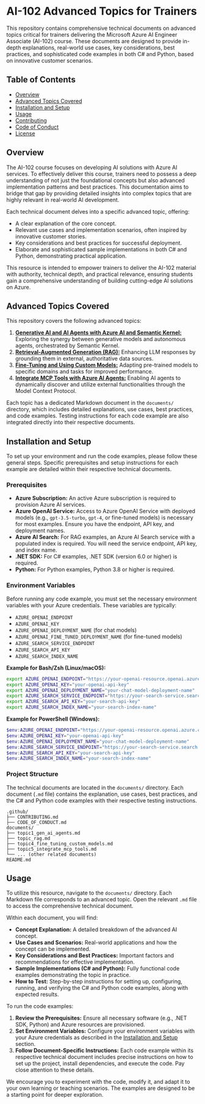 # AI-102 Advanced Topics for Trainers

This repository contains comprehensive technical documents on advanced topics critical for trainers delivering the Microsoft Azure AI Engineer Associate (AI-102) course. These documents are designed to provide in-depth explanations, real-world use cases, key considerations, best practices, and sophisticated code examples in both C# and Python, based on innovative customer scenarios.

## Table of Contents

- [Overview](#overview)
- [Advanced Topics Covered](#advanced-topics-covered)
- [Installation and Setup](#installation-and-setup)
- [Usage](#usage)
- [Contributing](#contributing)
- [Code of Conduct](#code-of-conduct)
- [License](#license)

## Overview

The AI-102 course focuses on developing AI solutions with Azure AI services. To effectively deliver this course, trainers need to possess a deep understanding of not just the foundational concepts but also advanced implementation patterns and best practices. This documentation aims to bridge that gap by providing detailed insights into complex topics that are highly relevant in real-world AI development.

Each technical document delves into a specific advanced topic, offering:

- A clear explanation of the core concept.
- Relevant use cases and implementation scenarios, often inspired by innovative customer stories.
- Key considerations and best practices for successful deployment.
- Elaborate and sophisticated sample implementations in both C# and Python, demonstrating practical application.

This resource is intended to empower trainers to deliver the AI-102 material with authority, technical depth, and practical relevance, ensuring students gain a comprehensive understanding of building cutting-edge AI solutions on Azure.

## Advanced Topics Covered

This repository covers the following advanced topics:

1.  [**Generative AI and AI Agents with Azure AI and Semantic Kernel:**](documents/Advanced_Topic_1_Generative_AI_and_AI_Agents_with_Azure_AI_and_Semantic_Kernel.md) Exploring the synergy between generative models and autonomous agents, orchestrated by Semantic Kernel.
2.  [**Retrieval-Augmented Generation (RAG):**](documents/Advanced_Topic_2_Retrieval_Augmented_Generation.md) Enhancing LLM responses by grounding them in external, authoritative data sources.
3.  [**Fine-Tuning and Using Custom Models:**](documents/Advanced_Topic_3_%20Fine_Tuning_and_Using_Custom_Models.md) Adapting pre-trained models to specific domains and tasks for improved performance.
4.  [**Integrate MCP Tools with Azure AI Agents:**](documents/Advanced_Topic_4_Integrate_MCP_Tools_with_Azure_AI_Agents.md) Enabling AI agents to dynamically discover and utilize external functionalities through the Model Context Protocol.

Each topic has a dedicated Markdown document in the `documents/` directory, which includes detailed explanations, use cases, best practices, and code examples. Testing instructions for each code example are also integrated directly into their respective documents.




## Installation and Setup

To set up your environment and run the code examples, please follow these general steps. Specific prerequisites and setup instructions for each example are detailed within their respective technical documents.

### Prerequisites

*   **Azure Subscription:** An active Azure subscription is required to provision Azure AI services.
*   **Azure OpenAI Service:** Access to Azure OpenAI Service with deployed models (e.g., `gpt-3.5-turbo`, `gpt-4`, or fine-tuned models) is necessary for most examples. Ensure you have the endpoint, API key, and deployment names.
*   **Azure AI Search:** For RAG examples, an Azure AI Search service with a populated index is required. You will need the service endpoint, API key, and index name.
*   **.NET SDK:** For C# examples, .NET SDK (version 6.0 or higher) is required.
*   **Python:** For Python examples, Python 3.8 or higher is required.

### Environment Variables

Before running any code example, you must set the necessary environment variables with your Azure credentials. These variables are typically:

*   `AZURE_OPENAI_ENDPOINT`
*   `AZURE_OPENAI_KEY`
*   `AZURE_OPENAI_DEPLOYMENT_NAME` (for chat models)
*   `AZURE_OPENAI_FINE_TUNED_DEPLOYMENT_NAME` (for fine-tuned models)
*   `AZURE_SEARCH_SERVICE_ENDPOINT`
*   `AZURE_SEARCH_API_KEY`
*   `AZURE_SEARCH_INDEX_NAME`

**Example for Bash/Zsh (Linux/macOS):**

```bash
export AZURE_OPENAI_ENDPOINT="https://your-openai-resource.openai.azure.com/"
export AZURE_OPENAI_KEY="your-openai-api-key"
export AZURE_OPENAI_DEPLOYMENT_NAME="your-chat-model-deployment-name"
export AZURE_SEARCH_SERVICE_ENDPOINT="https://your-search-service.search.windows.net"
export AZURE_SEARCH_API_KEY="your-search-api-key"
export AZURE_SEARCH_INDEX_NAME="your-search-index-name"
```

**Example for PowerShell (Windows):**

```powershell
$env:AZURE_OPENAI_ENDPOINT="https://your-openai-resource.openai.azure.com/"
$env:AZURE_OPENAI_KEY="your-openai-api-key"
$env:AZURE_OPENAI_DEPLOYMENT_NAME="your-chat-model-deployment-name"
$env:AZURE_SEARCH_SERVICE_ENDPOINT="https://your-search-service.search.windows.net"
$env:AZURE_SEARCH_API_KEY="your-search-api-key"
$env:AZURE_SEARCH_INDEX_NAME="your-search-index-name"
```

### Project Structure

The technical documents are located in the `documents/` directory. Each document (`.md` file) contains the explanation, use cases, best practices, and the C# and Python code examples with their respective testing instructions.

```
.github/
├── CONTRIBUTING.md
├── CODE_OF_CONDUCT.md
documents/
├── topic1_gen_ai_agents.md
├── topic_rag.md
├── topic4_fine_tuning_custom_models.md
├── topic5_integrate_mcp_tools.md
└── ... (other related documents)
README.md
```




## Usage

To utilize this resource, navigate to the `documents/` directory. Each Markdown file corresponds to an advanced topic. Open the relevant `.md` file to access the comprehensive technical document.

Within each document, you will find:

*   **Concept Explanation:** A detailed breakdown of the advanced AI concept.
*   **Use Cases and Scenarios:** Real-world applications and how the concept can be implemented.
*   **Key Considerations and Best Practices:** Important factors and recommendations for effective implementation.
*   **Sample Implementations (C# and Python):** Fully functional code examples demonstrating the topic in practice.
*   **How to Test:** Step-by-step instructions for setting up, configuring, running, and verifying the C# and Python code examples, along with expected results.

To run the code examples:

1.  **Review the Prerequisites:** Ensure all necessary software (e.g., .NET SDK, Python) and Azure resources are provisioned.
2.  **Set Environment Variables:** Configure your environment variables with your Azure credentials as described in the [Installation and Setup](#installation-and-setup) section.
3.  **Follow Document-Specific Instructions:** Each code example within its respective technical document includes precise instructions on how to set up the project, install dependencies, and execute the code. Pay close attention to these details.

We encourage you to experiment with the code, modify it, and adapt it to your own learning or teaching scenarios. The examples are designed to be a starting point for deeper exploration.



